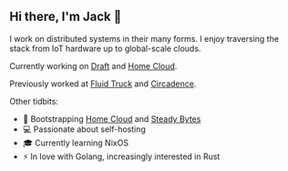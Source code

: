 ## Hi there, I'm Jack 👋

I work on distributed systems in their many forms. I enjoy traversing the stack from IoT hardware up to global-scale clouds.

Currently working on [Draft](https://draft.steady-bytes.com) and [Home Cloud](https://home-cloud.io).

Previously worked at [Fluid Truck](https://www.fluidtruck.com/) and [Circadence](https://circadence.com/).

Other tidbits:

- 🚀 Bootstrapping [Home Cloud](https://home-cloud.io) and [Steady Bytes](https://steady-bytes.com)
- 💻 Passionate about self-hosting
- 🎓 Currently learning NixOS
- ⚡ In love with Golang, increasingly interested in Rust
